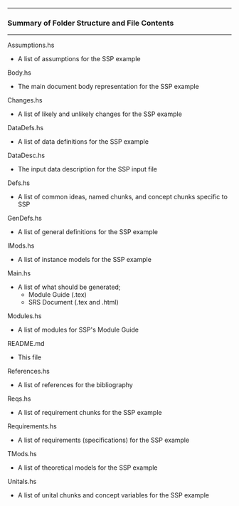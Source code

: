 --------------------------------------------------
### Summary of Folder Structure and File Contents
--------------------------------------------------

Assumptions.hs
  - A list of assumptions for the SSP example

Body.hs
  - The main document body representation for the SSP example
  
Changes.hs
  - A list of likely and unlikely changes for the SSP example

DataDefs.hs
  - A list of data definitions for the SSP example

DataDesc.hs
  - The input data description for the SSP input file
  
Defs.hs
  - A list of common ideas, named chunks, and concept chunks specific to SSP

GenDefs.hs
  - A list of general definitions for the SSP example
  
IMods.hs
  - A list of instance models for the SSP example
  
Main.hs 
  - A list of what should be generated;
    - Module Guide (.tex)
	- SRS Document (.tex and .html)
  
Modules.hs
  - A list of modules for SSP's Module Guide
  
README.md
  - This file

References.hs
  - A list of references for the bibliography

Reqs.hs
  - A list of requirement chunks for the SSP example

Requirements.hs
  - A list of requirements (specifications) for the SSP example

TMods.hs
  - A list of theoretical models for the SSP example
  
Unitals.hs
  - A list of unital chunks and concept variables for the SSP example
